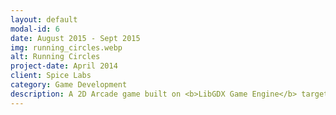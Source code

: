 ```yaml
---
layout: default
modal-id: 6
date: August 2015 - Sept 2015
img: running_circles.webp
alt: Running Circles
project-date: April 2014
client: Spice Labs
category: Game Development
description: A 2D Arcade game built on <b>LibGDX Game Engine</b> targeted Android and iOS. This also includes Game Content Generator Program to generate levels. <img src="100circles.png"><img src="100circles_1.png"><img src="100circles_2.png">
---
```

